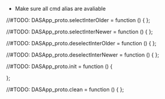 - Make sure all cmd alias are avaliable





//#TODO:
DASApp_proto.selectInterOlder = function () {
};

//#TODO:
DASApp_proto.selectInterNewer = function () {
};

//#TODO:
DASApp_proto.deselectInterOlder = function () {
};

//#TODO:
DASApp_proto.deselectInterNewer = function () {
};

//#TODO:
DASApp_proto.init = function () {

};


//#TODO:
DASApp_proto.clean = function () {
};

